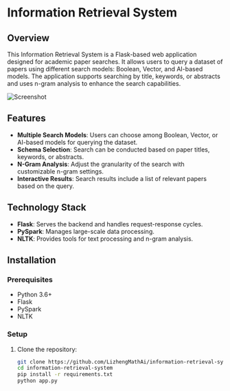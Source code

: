 # Information Retrieval System

## Overview
This Information Retrieval System is a Flask-based web application designed for academic paper searches. It allows users to query a dataset of papers using different search models: Boolean, Vector, and AI-based models. The application supports searching by title, keywords, or abstracts and uses n-gram analysis to enhance the search capabilities.

![Screenshot](src/Screenshot)

## Features
- **Multiple Search Models**: Users can choose among Boolean, Vector, or AI-based models for querying the dataset.
- **Schema Selection**: Search can be conducted based on paper titles, keywords, or abstracts.
- **N-Gram Analysis**: Adjust the granularity of the search with customizable n-gram settings.
- **Interactive Results**: Search results include a list of relevant papers based on the query.

## Technology Stack
- **Flask**: Serves the backend and handles request-response cycles.
- **PySpark**: Manages large-scale data processing.
- **NLTK**: Provides tools for text processing and n-gram analysis.

## Installation

### Prerequisites
- Python 3.6+
- Flask
- PySpark
- NLTK

### Setup
1. Clone the repository:
   ```bash
   git clone https://github.com/LizhengMathAi/information-retrieval-system.git
   cd information-retrieval-system
   pip install -r requirements.txt
   python app.py
   ```
